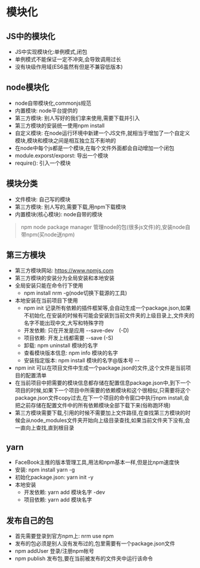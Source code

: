 # 模块化

## JS中的模块化

* JS中实现模块化:单例模式,闭包
* 单例模式不能保证一定不冲突,会导致调用过长
* 没有块级作用域(ES6虽然有但是不兼容低版本)

## node模块化

* node自带模块化,commonjs规范
* 内置模块: node平台提供的
* 第三方模块: 别人写好的我们拿来使用,需要下载并引入
* 第三方模块的安装统一使用npm install
* 自定义模块: 在node运行环境中新建一个JS文件,就相当于增加了一个自定义模块,模块和模块之间是相互独立互不影响的
* 在node中每个js都是一个模块,在每个文件外面都会自动增加一个闭包
* module.exporst/exporst: 导出一个模块
* require(): 引入一个模块

## 模块分类

* 文件模块: 自己写的模块
* 第三方模块: 别人写的,需要下载,用npm下载模块
* 内置模块(核心模块): node自带的模块

> npm node package manager 管理node的包(很多js文件)的,安装node自带npm(买node送npm)

## 第三方模块

* 第三方模块网站: https://www.npmjs.com
* 第三方模块的安装分为全局安装和本地安装
* 全局安装只能在命令行下使用
    * npm install nrm -g(node切换下载源的工具)
* 本地安装在当前项目下使用
    * npm init 记录所有依赖的插件框架等,会自动生成一个package.json,如果不初始化,在安装的时候有可能会安装到当前文件夹的上级目录上,文件夹的名字不能出现中文,大写和特殊字符
    * 开发依赖: 只在开发是应用 --save-dev　(-D)
    * 项目依赖: 开发上线都需要 --save      (-S)
    * 卸载: npm uninstall 模块的名字 
    * 查看模块版本信息: npm info 模块的名字
    * 安装指定版本: npm install 模块的名字@版本号 --
* npm init 可以在项目文件中生成一个package.json的文件,这个文件是当前项目的配置清单
* 在当前项目中把需要的模块信息都存储在配置信息package.json中,到下一个项目的时候,如果下一个项目中所需要的依赖模块和这个很相似,只需要将这个package.json文件copy过去,在下一个项目的命令窗口中执行npm install,会把之前存储在配置文件中的所有依赖模块全部下载下来(俗称跑环境)
* 第三方模块需要下载,引用的时候不需要加上文件路径,在查找第三方模块的时候会从node_modules文件夹开始向上级目录查找,如果当前文件夹下没有,会一直向上查找,直到根目录

## yarn

* FaceBook主推的版本管理工具,用法和npm基本一样,但是比npm速度快
* 安装: npm install yarn -g
* 初始化package.json: yarn init -y
* 本地安装
    * 开发依赖: yarn add 模块名字 -dev
    * 项目依赖: yarn add 模块名字

## 发布自己的包

* 首先需要登录到官方npm上: nrm use npm
* 发布的包必须是别人没有发布过的,包里需要有一个package.json文件
* npm addUser 登录/注册npm帐号
* npm publish 发布包,要在当前被发布的文件夹中运行该命令